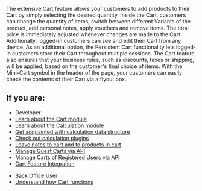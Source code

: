 The extensive Cart feature allows your customers to add products to their Cart by simply selecting the desired quantity. Inside the Cart, customers can change the quantity of items, switch between different Variants of the product, add personal notes, apply vouchers and remove items. The total price is immediately adjusted whenever changes are made to the Cart. Additionally, logged-in customers can see and edit their Cart from any device. As an additional option, the Persistent Cart functionality lets logged-in customers store their Cart throughout multiple sessions. The Cart feature also ensures that your business rules, such as discounts, taxes or shipping, will be applied, based on the customer's final choice of items. With the Mini-Cart symbol in the header of the page, your customers can easily check the contents of their Cart via a flyout box.

## If you are:

<div class="mr-container">
    <div class="mr-list-container">
        <!-- col1 -->
        <div class="mr-col">
            <ul class="mr-list mr-list-green">
                <li class="mr-title">Developer</li>
                <li><a href="https://documentation.spryker.com/docs/cart-functionality" class="mr-link">Learn about the Cart module</a></li>
                <li><a href="https://documentation.spryker.com/docs/calculation-3-0" class="mr-link">Learn about the Calculation module</a></li>
                <li><a href="https://documentation.spryker.com/docs/calculation-data-structure" class="mr-link">Get acquainted with calculation data structure</a></li>
                <li><a href="https://documentation.spryker.com/docs/calculator-plugins" class="mr-link">Check out calculation plugins</a></li>
                <li><a href="https://documentation.spryker.com/docs/cart-notes" class="mr-link">Leave notes to cart and to products in cart</a></li>
               <li><a href="https://documentation.spryker.com/docs/en/managing-guest-carts" class="mr-link"> Manage Guest Carts via API</a></li>
                <li><a href="https://documentation.spryker.com/docs/en/managing-carts-of-registered-users" class="mr-link"> Manage Carts of Registered Users via API</a></li>
                <li><a href="https://documentation.spryker.com/docs/cart-feature-integration" class="mr-link">Cart Feature Integration</a></li>
            </ul>
        </div>
        <!-- col2 -->
        <div class="mr-col">
            <ul class="mr-list mr-list-blue">
                <li class="mr-title"> Back Office User</li>
                <li><a href="https://documentation.spryker.com/docs/cart-functionality" class="mr-link">Understand how Cart functions</a></li>
            </ul>
        </div>
    </div>
</div>